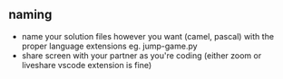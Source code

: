 ## naming 

- name your solution files however you want (camel, pascal) with the proper language extensions eg. jump-game.py
- share screen with your partner as you're coding (either zoom or liveshare vscode extension is fine)